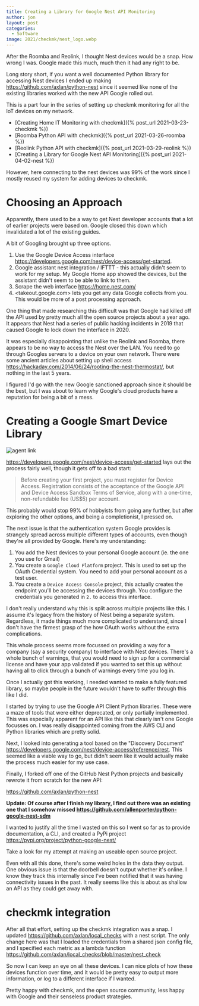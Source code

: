 ```yaml
---
title: Creating a Library for Google Nest API Monitoring
author: jon
layout: post
categories:
  - Software
image: 2021/checkmk/nest_logo.webp
---
```


After the Roomba and Reolink, I thought Nest devices would be a snap. How wrong I was. Google made this much, much then it had any right to be. 

Long story short, if you want a well documented Python library for accessing Nest devices I ended up making <https://github.com/axlan/python-nest> since it seemed like none of the existing libraries worked with the new API Google rolled out.

This is a part four in the series of setting up checkmk monitoring for all the IoT devices on my network. 

* [Creating Home IT Monitoring with checkmk]({% post_url 2021-03-23-checkmk %})
* [Roomba Python API with checkmk]({% post_url 2021-03-26-roomba %})
* [Reolink Python API with checkmk]({% post_url 2021-03-29-reolink %})
* [Creating a Library for Google Nest API Monitoring]({% post_url 2021-04-02-nest %})

However, here connecting to the nest devices was 99% of the work since I mostly reused my system for adding devices to checkmk.

# Choosing an Approach

Apparently, there used to be a way to get Nest developer accounts that a lot of earlier projects were based on. Google closed this down which invalidated a lot of the existing guides.

A bit of Googling brought up three options.

1. Use the Google Device Access interface <https://developers.google.com/nest/device-access/get-started>.
2. Google assistant nest integration / IFTTT - this actually didn't seem to work for my setup. My Google Home app showed the devices, but the assistant didn't seem to be able to link to them.
3. Scrape the web interface <https://home.nest.com/>
4. <takeout.google.com> lets you get any data Google collects from you. This would be more of a post processing approach.

One thing that made researching this difficult was that Google had killed off the API used by pretty much all the open source projects about a year ago. It appears that Nest had a series of public hacking incidents in 2019 that caused Google to lock down the interface in 2020.

It was especially disappointing that unlike the Reolink and Roomba, there appears to be no way to access the Nest over the LAN. You need to go through Googles servers to a device on your own network. There were some ancient articles about setting up shell access <https://hackaday.com/2014/06/24/rooting-the-nest-thermostat/>, but nothing in the last 5 years.

I figured I'd go with the new Google sanctioned approach since it should be the best, but I was about to learn why Google's cloud products have a reputation for being a bit of a mess.

# Creating a Google Smart Device Library

<img class="center" src="{{ site.image_host }}/2021/checkmk/nest_logo.webp" alt="agent link">

<https://developers.google.com/nest/device-access/get-started> lays out the process fairly well, though it gets off to a bad start:

> Before creating your first project, you must register for Device Access. Registration consists of the acceptance of the Google API and Device Access Sandbox Terms of Service, along with a one-time, non-refundable fee (US$5) per account.

This probably would stop 99% of hobbyists from going any further, but after exploring the other options, and being a completionist, I pressed on.

The next issue is that the authentication system Google provides is strangely spread across multiple different types of accounts, even though they're all provided by Google. Here's my understanding:

1. You add the Nest devices to your personal Google account (ie. the one you use for Gmail)
2. You create a `Google Cloud Platform` project. This is used to set up the OAuth Credential system. You need to add your personal account as a test user.
3. You create a `Device Access Console` project, this actually creates the endpoint you'll be accessing the devices through. You configure the credentials you generated in `2.` to access this interface.

I don't really understand why this is split across multiple projects like this. I assume it's legacy from the history of Nest being a separate system. Regardless, it made things much more complicated to understand, since I don't have the firmest grasp of the how OAuth works without the extra complications.

This whole process seems more focussed on providing a way for a company (say a security company) to interface with Nest devices. There's a whole bunch of warnings, that you would need to sign up for a commercial license and have your app validated if you wanted to set this up without having all to click through a bunch of warnings every time you log in.

Once I actually got this working, I needed wanted to make a fully featured library, so maybe people in the future wouldn't have to suffer through this like I did.

I started by trying to use the Google API Client Python libraries. These were a maze of tools that were either deprecated, or only partially implemented. This was especially apparent for an API like this that clearly isn't one Google focusses on. I was really disappointed coming from the AWS CLI and Python libraries which are pretty solid.

Next, I looked into generating a tool based on the "Discovery Document" <https://developers.google.com/nest/device-access/reference/rest>. This seemed like a viable way to go, but didn't seem like it would actually make the process much easier for my use case.

Finally, I forked off one of the GitHub Nest Python projects and basically rewrote it from scratch for the new API:

<https://github.com/axlan/python-nest>

**Update: Of course after I finish my library, I find out there was an existing one that I somehow missed <https://github.com/allenporter/python-google-nest-sdm>**

I wanted to justify all the time I wasted on this so I went so far as to provide documentation, a CLI, and created a PyPi project <https://pypi.org/project/python-google-nest/>

Take a look for my attempt at making an useable open source project.

Even with all this done, there's some weird holes in the data they output. One obvious issue is that the doorbell doesn't output whether it's online. I know they track this internally since I've been notified that it was having connectivity issues in the past. It really seems like this is about as shallow an API as they could get away with.

# checkmk integration

After all that effort, setting up the checkmk integration was a snap. I updated <https://github.com/axlan/local_checks> with a nest script. The only change here was that I loaded the credentials from a shared json config file, and I specified each metric as a lambda function <https://github.com/axlan/local_checks/blob/master/nest_check>

So now I can keep an eye on all these devices. I can nice plots of how these devices function over time, and it would be pretty easy to output more information, or log to a different interface if I wanted.

Pretty happy with checkmk, and the open source community, less happy with Google and their senseless product strategies.
